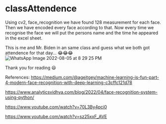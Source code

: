 # classAttendence
Using cv2, face_recognition we have found 128 measurement for each face. Then we have encoded every face according to that. 
Now every time we recognise the face we will put the persons name and the time he appeared in the excel sheet.   


This is me and Mr. Biden in an same class and guess what we both got attendence for that day... 😂😂😂
![WhatsApp Image 2022-08-05 at 8 29 25 PM](https://user-images.githubusercontent.com/77228263/185731892-a16f0f68-93c3-4240-a647-0122ca64cd3e.jpeg)

Thank you for reading 😃

References:
https://medium.com/@ageitgey/machine-learning-is-fun-part-4-modern-face-recognition-with-deep-learning-c3cffc121d78

https://www.analyticsvidhya.com/blog/2022/04/face-recognition-system-using-python/

https://www.youtube.com/watch?v=70L3By4pci0

https://www.youtube.com/watch?v=sz25xxF_AVE
